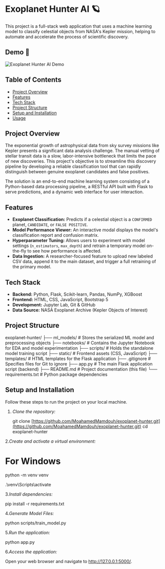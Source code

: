 # Exoplanet Hunter AI 🪐

This project is a full-stack web application that uses a machine learning model to classify celestial objects from NASA's Kepler mission, helping to automate and accelerate the process of scientific discovery.

## Demo 🎥

![Exoplanet Hunter AI Demo](demo1.gif)

## Table of Contents
- [Project Overview](#project-overview)
- [Features](#features)
- [Tech Stack](#tech-stack)
- [Project Structure](#project-structure)
- [Setup and Installation](#setup-and-installation)
- [Usage](#usage)

## Project Overview
The exponential growth of astrophysical data from sky survey missions like Kepler presents a significant data analysis challenge. The manual vetting of stellar transit data is a slow, labor-intensive bottleneck that limits the pace of new discoveries. This project's objective is to streamline this discovery pipeline by developing a reliable classification tool that can rapidly distinguish between genuine exoplanet candidates and false positives.

The solution is an end-to-end machine learning system consisting of a Python-based data processing pipeline, a RESTful API built with Flask to serve predictions, and a dynamic web interface for user interaction.

## Features
- **Exoplanet Classification:** Predicts if a celestial object is a `CONFIRMED` planet, `CANDIDATE`, or `FALSE POSITIVE`.
- **Model Performance Viewer:** An interactive modal displays the model's classification report and confusion matrix.
- **Hyperparameter Tuning:** Allows users to experiment with model settings (`n_estimators`, `max_depth`) and retrain a temporary model on-the-fly to see how performance is affected.
- **Data Ingestion:** A researcher-focused feature to upload new labeled CSV data, append it to the main dataset, and trigger a full retraining of the primary model.

## Tech Stack
- **Backend:** Python, Flask, Scikit-learn, Pandas, NumPy, XGBoost
- **Frontend:** HTML, CSS, JavaScript, Bootstrap 5
- **Development:** Jupyter Lab, Git & GitHub
- **Data Source:** NASA Exoplanet Archive (Kepler Objects of Interest)

## Project Structure
exoplanet-hunter/
├── ml_models/               # Stores the serialized ML model and preprocessing objects
├── notebooks/               # Contains the Jupyter Notebook for EDA and model experimentation
├── scripts/                 # Holds the standalone model training script
├── static/                  # Frontend assets (CSS, JavaScript)
├── templates/               # HTML templates for the Flask application
├── .gitignore               # Specifies files for Git to ignore
├── app.py                   # The main Flask application script (backend)
├── README.md                # Project documentation (this file)
└── requirements.txt         # Python package dependencies

## Setup and Installation
Follow these steps to run the project on your local machine.

1. *Clone the repository:*
   
   git clone [https://github.com/MoahamedMamdouh/exoplanet-hunter.git](https://github.com/MoahamedMamdouh/exoplanet-hunter.git)
   cd exoplanet-hunter

2.*Create and activate a virtual environment:*

   # For Windows

   python -m venv venv

   .\venv\Scripts\activate

3.*Install dependencies:*

  pip install -r requirements.txt

4.*Generate Model Files:*

  python scripts/train_model.py

5.*Run the application:*

  python app.py

6.*Access the application:*

  Open your web browser and navigate to http://127.0.0.1:5000/.
